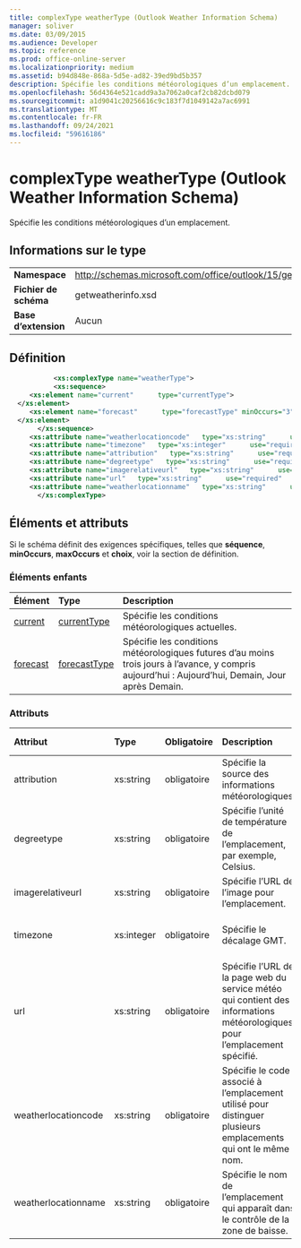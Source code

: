 ```yaml
---
title: complexType weatherType (Outlook Weather Information Schema)
manager: soliver
ms.date: 03/09/2015
ms.audience: Developer
ms.topic: reference
ms.prod: office-online-server
ms.localizationpriority: medium
ms.assetid: b94d848e-868a-5d5e-ad82-39ed9bd5b357
description: Spécifie les conditions météorologiques d’un emplacement.
ms.openlocfilehash: 56d4364e521cadd9a3a7062a0caf2cb82dcbd079
ms.sourcegitcommit: a1d9041c20256616c9c183f7d1049142a7ac6991
ms.translationtype: MT
ms.contentlocale: fr-FR
ms.lasthandoff: 09/24/2021
ms.locfileid: "59616186"
---
```

# <a name="weathertype-complextype-outlook-weather-information-schema"></a>complexType weatherType (Outlook Weather Information Schema)

Spécifie les conditions météorologiques d’un emplacement.
  
## <a name="type-information"></a>Informations sur le type

|||
|:-----|:-----|
|**Namespace** <br/> |http://schemas.microsoft.com/office/outlook/15/getweatherinfo.xsd  <br/> |
|**Fichier de schéma** <br/> |getweatherinfo.xsd  <br/> |
|**Base d’extension** <br/> |Aucun  <br/> |
   
## <a name="definition"></a>Définition

```XML
           <xs:complexType name="weatherType">
           <xs:sequence>
     <xs:element name="current"      type="currentType">
  </xs:element>  
     <xs:element name="forecast"      type="forecastType" minOccurs="3"     maxOccurs="unbounded"    >
  </xs:element>  
       </xs:sequence>
     <xs:attribute name="weatherlocationcode"   type="xs:string"      use="required"     />
     <xs:attribute name="timezone"   type="xs:integer"      use="required"     />
     <xs:attribute name="attribution"   type="xs:string"      use="required"     />
     <xs:attribute name="degreetype"   type="xs:string"      use="required"     />
     <xs:attribute name="imagerelativeurl"   type="xs:string"      use="required"     />
     <xs:attribute name="url"   type="xs:string"      use="required"     />
     <xs:attribute name="weatherlocationname"   type="xs:string"      use="required"     />
       </xs:complexType>

```

## <a name="elements-and-attributes"></a>Éléments et attributs

Si le schéma définit des exigences spécifiques, telles que **séquence**, **minOccurs**, **maxOccurs** et **choix**, voir la section de définition. 
  
### <a name="child-elements"></a>Éléments enfants

|**Élément**|**Type**|**Description**|
|:-----|:-----|:-----|
|[current](current-element-weathertype-complextypeoutlook-weather-information-schema.md) <br/> |[currentType](currenttype-complextype-outlook-weather-information-schema.md) <br/> |Spécifie les conditions météorologiques actuelles.  <br/> |
|[forecast](forecast-element-weathertype-complextypeoutlook-weather-information-schema.md) <br/> |[forecastType](forecasttype-complextype-outlook-weather-information-schema.md) <br/> |Spécifie les conditions météorologiques futures d’au moins trois jours à l’avance, y compris aujourd’hui : Aujourd’hui, Demain, Jour après Demain.  <br/> |
   
### <a name="attributes"></a>Attributs

|**Attribut**|**Type**|**Obligatoire**|**Description**|**Valeurs possibles**|
|:-----|:-----|:-----|:-----|:-----|
|attribution  <br/> |xs:string  <br/> |obligatoire  <br/> |Spécifie la source des informations météorologiques.  <br/> |Valeur du type xs:string  <br/> |
|degreetype  <br/> |xs:string  <br/> |obligatoire  <br/> |Spécifie l’unité de température de l’emplacement, par exemple, Celsius.  <br/> |C, F  <br/> |
|imagerelativeurl  <br/> |xs:string  <br/> |obligatoire  <br/> |Spécifie l’URL de l’image pour l’emplacement.  <br/> |Valeur du type xs:string  <br/> |
|timezone  <br/> |xs:integer  <br/> |obligatoire  <br/> |Spécifie le décalage GMT.  <br/> |Valeur entre -11 et 12 inclus  <br/> |
|url  <br/> |xs:string  <br/> |obligatoire  <br/> |Spécifie l’URL de la page web du service météo qui contient des informations météorologiques pour l’emplacement spécifié.  <br/> |Valeur du type xs:string  <br/> |
|weatherlocationcode  <br/> |xs:string  <br/> |obligatoire  <br/> |Spécifie le code associé à l’emplacement utilisé pour distinguer plusieurs emplacements qui ont le même nom.  <br/> |Valeur du type xs:string  <br/> |
|weatherlocationname  <br/> |xs:string  <br/> |obligatoire  <br/> |Spécifie le nom de l’emplacement qui apparaît dans le contrôle de la zone de baisse.  <br/> |Valeur du type xs:string  <br/> |
   

